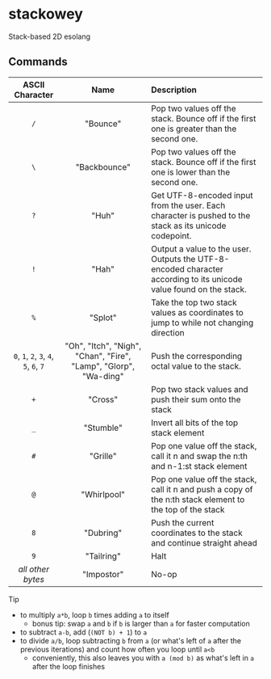 # stackowey
Stack-based 2D esolang

## Commands
|            ASCII Character             |                               Name                               | Description                                                                                                        |
| :------------------------------------: | :--------------------------------------------------------------: | :----------------------------------------------------------------------------------------------------------------- |
|                  `/`                   |                             "Bounce"                             | Pop two values off the stack. Bounce off if the first one is greater than the second one.                          |
|                  `\`                   |                           "Backbounce"                           | Pop two values off the stack. Bounce off if the first one is lower than the second one.                            |
|                  `?`                   |                              "Huh"                               | Get UTF-8-encoded input from the user. Each character is pushed to the stack as its unicode codepoint.             |
|                  `!`                   |                              "Hah"                               | Output a value to the user. Outputs the UTF-8-encoded character according to its unicode value found on the stack. |
|                  `%`                   |                             "Splot"                              | Take the top two stack values as coordinates to jump to while not changing direction                               |
| `0`, `1`, `2`, `3`, `4`, `5`, `6`, `7` | "Oh", "Itch", "Nigh", "Chan", "Fire", "Lamp", "Glorp", "Wa-ding" | Push the corresponding octal value to the stack.                                                                   |
|                  `+`                   |                             "Cross"                              | Pop two stack values and push their sum onto the stack                                                             |
|                  `_`                   |                            "Stumble"                             | Invert all bits of the top stack element                                                                           |
|                  `#`                   |                             "Grille"                             | Pop one value off the stack, call it n and swap the n:th and n-1:st stack element                                  |
|                  `@`                   |                           "Whirlpool"                            | Pop one value off the stack, call it n and push a copy of the n:th stack element to the top of the stack           |
|                  `8`                   |                            "Dubring"                             | Push the current coordinates to the stack and continue straight ahead                                              |
|                  `9`                   |                            "Tailring"                            | Halt                                                                                                               |
|           *all other bytes*            |                            "Impostor"                            | No-op                                                                                                              |

> [!TIP]
> - to multiply `a*b`, loop `b` times adding `a` to itself
>     - bonus tip: swap `a` and `b` if `b` is larger than `a` for faster computation
> - to subtract `a-b`, add (`(NOT b) + 1`) to `a`
> - to divide `a/b`, loop subtracting `b` from `a` (or what's left of `a` after the previous iterations) and count how often you loop until `a<b`
>     - conveniently, this also leaves you with `a (mod b)` as what's left in `a` after the loop finishes
